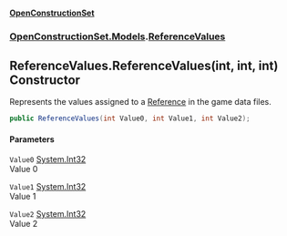 #### [OpenConstructionSet](index 'index')
### [OpenConstructionSet.Models](index#OpenConstructionSet_Models 'OpenConstructionSet.Models').[ReferenceValues](12EeLen8x83ZM11p+0cSKw 'OpenConstructionSet.Models.ReferenceValues')
## ReferenceValues.ReferenceValues(int, int, int) Constructor
Represents the values assigned to a [Reference](keNdBWwXoST05c_g6wF_4w 'OpenConstructionSet.Models.Reference') in the game data files.  
```csharp
public ReferenceValues(int Value0, int Value1, int Value2);
```
#### Parameters
<a name='OpenConstructionSet_Models_ReferenceValues_ReferenceValues(int_int_int)_Value0'></a>
`Value0` [System.Int32](https://docs.microsoft.com/en-us/dotnet/api/System.Int32 'System.Int32')  
Value 0
  
<a name='OpenConstructionSet_Models_ReferenceValues_ReferenceValues(int_int_int)_Value1'></a>
`Value1` [System.Int32](https://docs.microsoft.com/en-us/dotnet/api/System.Int32 'System.Int32')  
Value 1
  
<a name='OpenConstructionSet_Models_ReferenceValues_ReferenceValues(int_int_int)_Value2'></a>
`Value2` [System.Int32](https://docs.microsoft.com/en-us/dotnet/api/System.Int32 'System.Int32')  
Value 2
  

